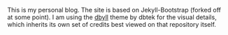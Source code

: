 This is my personal blog. The site is based on Jekyll-Bootstrap
(forked off at some point). I am using the <a
href="https://github.com/dbtek/dbyll">dbyll</a> theme by dbtek for the
visual details, which inherits its own set of credits best viewed on
that repository itself.